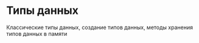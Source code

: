 # Типы данных

Классические типы данных, создание типов данных, методы хранения типов данных в памяти
